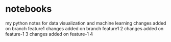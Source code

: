 # notebooks

my python notes for data visualization and machine learning
changes added on branch feature1
changes added on branch feature1 2
changes added on feature-1 3
changes added on feature-1 4
